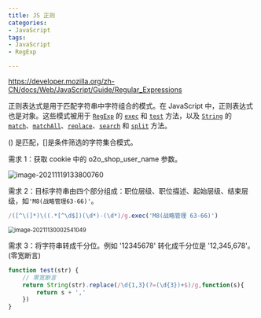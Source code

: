 ```yaml
---
title: JS 正则
categories: 
- JavaScript
tags:
- JavaScript
- RegExp

---
```


https://developer.mozilla.org/zh-CN/docs/Web/JavaScript/Guide/Regular_Expressions

正则表达式是用于匹配字符串中字符组合的模式。在 JavaScript 中，正则表达式也是对象。这些模式被用于 [`RegExp`](https://developer.mozilla.org/zh-CN/docs/Web/JavaScript/Reference/Global_Objects/RegExp) 的 [`exec`](https://developer.mozilla.org/zh-CN/docs/Web/JavaScript/Reference/Global_Objects/RegExp/exec) 和 [`test`](https://developer.mozilla.org/zh-CN/docs/Web/JavaScript/Reference/Global_Objects/RegExp/test) 方法，以及 [`String`](https://developer.mozilla.org/zh-CN/docs/Web/JavaScript/Reference/Global_Objects/String) 的 [`match`](https://developer.mozilla.org/zh-CN/docs/Web/JavaScript/Reference/Global_Objects/String/match)、[`matchAll`](https://developer.mozilla.org/zh-CN/docs/Web/JavaScript/Reference/Global_Objects/String/matchAll)、[`replace`](https://developer.mozilla.org/zh-CN/docs/Web/JavaScript/Reference/Global_Objects/String/replace)、[`search`](https://developer.mozilla.org/zh-CN/docs/Web/JavaScript/Reference/Global_Objects/String/search) 和 [`split`](https://developer.mozilla.org/zh-CN/docs/Web/JavaScript/Reference/Global_Objects/String/split) 方法。

() 是匹配，[]是条件筛选的字符集合模式。<!-- more -->

需求 1：获取 cookie 中的 o2o_shop_user_name 参数。

![image-20211119133800760](https://i.loli.net/2021/11/19/gxq5vLcFR6YJMak.png)



需求 2：目标字符串由四个部分组成：职位层级、职位描述、起始层级、结束层级，如`'M8(战略管理63-66)'`。

```js
/([^\(]*)\((.*[^\d$])(\d*)-(\d*)/g.exec('M8(战略管理 63-66)')
```

<img src="https://i.loli.net/2021/11/30/UcTPfxpG3vE1awt.png" alt="image-20211130002541049" style="zoom:80%;" />

需求 3：将字符串转成千分位。例如 '12345678' 转化成千分位是 '12,345,678'。(零宽断言)

```js
function test(str) {
    // 零宽断言
    return String(str).replace(/\d{1,3}(?=(\d{3})+$)/g,function(s){
        return s + ','
    }) 
}
```

<!-- x(?=y) 匹配'x'仅仅当'x'后面跟着'y'.这种叫做先行断言。-->
